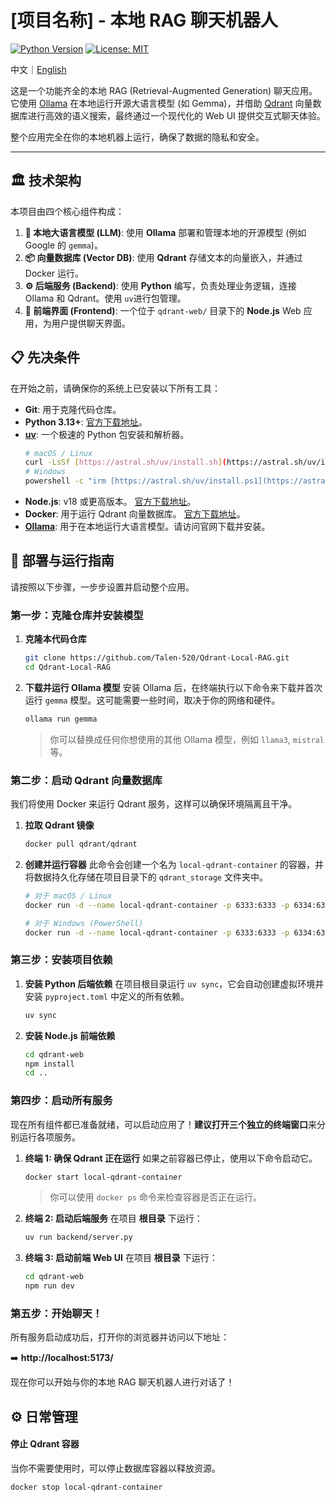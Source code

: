 # [项目名称] - 本地 RAG 聊天机器人

[![Python Version](https://img.shields.io/badge/python-3.13%2B-blue.svg)](https://www.python.org/downloads/)
[![License: MIT](https://img.shields.io/badge/License-MIT-yellow.svg)](https://opensource.org/licenses/MIT)

中文｜<a href="https://github.com/Talen-520/Qdrant-Local-RAG/blob/main/readme.md">English</a>

这是一个功能齐全的本地 RAG (Retrieval-Augmented Generation) 聊天应用。它使用 [Ollama](https://ollama.com/) 在本地运行开源大语言模型 (如 Gemma)，并借助 [Qdrant](https://qdrant.tech/) 向量数据库进行高效的语义搜索，最终通过一个现代化的 Web UI 提供交互式聊天体验。

整个应用完全在你的本地机器上运行，确保了数据的隐私和安全。

---

## 🏛️ 技术架构

本项目由四个核心组件构成：

1.  **🧠 本地大语言模型 (LLM)**: 使用 **Ollama** 部署和管理本地的开源模型 (例如 Google 的 `gemma`)。
2.  **📦 向量数据库 (Vector DB)**: 使用 **Qdrant** 存储文本的向量嵌入，并通过 Docker 运行。
3.  **⚙️ 后端服务 (Backend)**: 使用 **Python** 编写，负责处理业务逻辑，连接 Ollama 和 Qdrant。使用 `uv`进行包管理。
4.  **🎨 前端界面 (Frontend)**: 一个位于 `qdrant-web/` 目录下的 **Node.js** Web 应用，为用户提供聊天界面。

## 📋 先决条件

在开始之前，请确保你的系统上已安装以下所有工具：

* **Git**: 用于克隆代码仓库。
* **Python 3.13+**: [官方下载地址](https://www.python.org/downloads/)。
* **[uv](https://github.com/astral-sh/uv)**: 一个极速的 Python 包安装和解析器。
    ```bash
    # macOS / Linux
    curl -LsSf [https://astral.sh/uv/install.sh](https://astral.sh/uv/install.sh) | sh
    # Windows
    powershell -c "irm [https://astral.sh/uv/install.ps1](https://astral.sh/uv/install.ps1) | iex"
    ```
* **Node.js**: v18 或更高版本。 [官方下载地址](https://nodejs.org/)。
* **Docker**: 用于运行 Qdrant 向量数据库。 [官方下载地址](https://www.docker.com/products/docker-desktop/)。
* **[Ollama](https://ollama.com/)**: 用于在本地运行大语言模型。请访问官网下载并安装。

## 🚀 部署与运行指南

请按照以下步骤，一步步设置并启动整个应用。

### 第一步：克隆仓库并安装模型

1.  **克隆本代码仓库**
    ```bash
    git clone https://github.com/Talen-520/Qdrant-Local-RAG.git
    cd Qdrant-Local-RAG
    ```

2.  **下载并运行 Ollama 模型**
    安装 Ollama 后，在终端执行以下命令来下载并首次运行 `gemma` 模型。这可能需要一些时间，取决于你的网络和硬件。

    ```bash
    ollama run gemma
    ```
    > 你可以替换成任何你想使用的其他 Ollama 模型，例如 `llama3`, `mistral` 等。

### 第二步：启动 Qdrant 向量数据库

我们将使用 Docker 来运行 Qdrant 服务，这样可以确保环境隔离且干净。

1.  **拉取 Qdrant 镜像**
    ```bash
    docker pull qdrant/qdrant
    ```

2.  **创建并运行容器**
    此命令会创建一个名为 `local-qdrant-container` 的容器，并将数据持久化存储在项目目录下的 `qdrant_storage` 文件夹中。

    ```bash
    # 对于 macOS / Linux
    docker run -d --name local-qdrant-container -p 6333:6333 -p 6334:6334 -v "$(pwd)/qdrant_storage:/qdrant/storage" qdrant/qdrant

    # 对于 Windows (PowerShell)
    docker run -d --name local-qdrant-container -p 6333:6333 -p 6334:6334 -v "${PWD}/qdrant_storage:/qdrant/storage" qdrant/qdrant
    ```

### 第三步：安装项目依赖

1.  **安装 Python 后端依赖**
    在项目根目录运行 `uv sync`，它会自动创建虚拟环境并安装 `pyproject.toml` 中定义的所有依赖。
    ```bash
    uv sync
    ```

2.  **安装 Node.js 前端依赖**
    ```bash
    cd qdrant-web
    npm install
    cd .. 
    ```

### 第四步：启动所有服务

现在所有组件都已准备就绪，可以启动应用了！**建议打开三个独立的终端窗口**来分别运行各项服务。

1.  **终端 1: 确保 Qdrant 正在运行**
    如果之前容器已停止，使用以下命令启动它。
    ```bash
    docker start local-qdrant-container
    ```
    > 你可以使用 `docker ps` 命令来检查容器是否正在运行。

2.  **终端 2: 启动后端服务**
    在项目 **根目录** 下运行：
    ```bash
    uv run backend/server.py
    ```

3.  **终端 3: 启动前端 Web UI**
    在项目 **根目录** 下运行：
    ```bash
    cd qdrant-web
    npm run dev
    ```

### 第五步：开始聊天！

所有服务启动成功后，打开你的浏览器并访问以下地址：

➡️ **http://localhost:5173/**

现在你可以开始与你的本地 RAG 聊天机器人进行对话了！

## ⚙️ 日常管理

#### 停止 Qdrant 容器
当你不需要使用时，可以停止数据库容器以释放资源。
```bash
docker stop local-qdrant-container